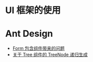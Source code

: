 # UI 框架的使用

# Ant Design

- [Form 包含组件带来的问题](./form-component-problem.md)
- [关于 Tree 组件的 TreeNode 递归生成](./tree-node-recursive.md)

